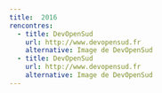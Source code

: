 ```yaml
---
title:  2016
rencontres:
  - title: DevOpenSud
    url: http://www.devopensud.fr
    alternative: Image de DevOpenSud
  - title: DevOpenSud
    url: http://www.devopensud.fr
    alternative: Image de DevOpenSud
---
```

